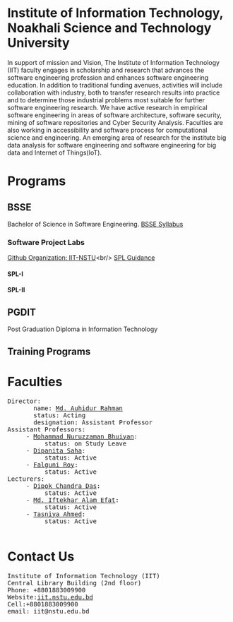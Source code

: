 # Institute of Information Technology, Noakhali Science and Technology University
In support of mission and Vision, The Institute of Information Technology (IIT) faculty engages in scholarship and research that advances the software engineering profession and enhances software engineering education. In addition to traditional funding avenues, activities will include collaboration with industry, both to transfer research results into practice and to determine those industrial problems most suitable for further software engineering research. We have active research in empirical software engineering in areas of software architecture, software security, mining of software repositories and Cyber Security Analysis. Faculties are also working in accessibility and software process for computational science and engineering. An emerging area of research for the institute big data analysis for software engineering and software engineering for big data and Internet of Things(IoT).
  
# Programs
## BSSE
Bachelor of Science in Software Engineering. [BSSE Syllabus](https://github.com/IIT-NSTU/IIT-NSTU.github.io/raw/bsse-syllabus/BSSE-Syllabus-Feb-2020.pdf)
### Software Project Labs
[Github Organization: IIT-NSTU]("https://github.com/IIT-NSTU/")<br/>
[SPL Guidance]("https://iit-nstu.github.io/spl-guidance/")
#### SPL-I
#### SPL-II
## PGDIT
Post Graduation Diploma in Information Technology
## Training Programs

# Faculties

<pre>
Director: 
       name: <a href="https://nstu.edu.bd/faculty-member/md-auhidur-rahman-jwm575">Md. Auhidur Rahman</a>
       status: Acting
       designation: Assistant Professor
Assistant Professors:
     - <a href="https://nstu.edu.bd/faculty-member/md-nuruzzaman-bhuyian-uq0234">Mohammad Nuruzzaman Bhuiyan</a>:
          status: on Study Leave
     - <a href="https://nstu.edu.bd/faculty-member/dipanita-saha-tlj120">Dipanita Saha</a>:
          status: Active
     - <a href="https://nstu.edu.bd/faculty-member/falguni-roy-bew885">Falguni Roy</a>:
          status: Active
Lecturers:
     - <a href="https://nstu.edu.bd/faculty-member/dipok-chandra-das-vzs829">Dipok Chandra Das</a>:
          status: Active
     - <a href="https://nstu.edu.bd/faculty-member/tasniya-ahmed-2nd636">Md. Iftekhar Alam Efat</a>:
          status: Active
     - <a href="https://nstu.edu.bd/faculty-member/md-iftekharul-alam-efat-dad688">Tasniya Ahmed</a>:
          status: Active 
    
</pre>

# Contact Us
<pre>
Institute of Information Technology (IIT)
Central Library Building (2nd floor)
Phone: +8801883009900
Website:<a href="http://iit.nstu.edu.bd/">iit.nstu.edu.bd</a>
Cell:+8801883009900
email: iit@nstu.edu.bd
</pre>
